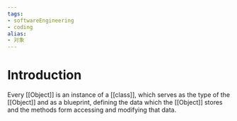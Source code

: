 ```yaml
---
tags:
- softwareEngineering
- coding 
alias: 
- 对象
---
```

# Introduction 
Every [[Object]] is an instance of a [[class]], which serves as the type of the [[Object]] and as a blueprint, defining the data which the [[Object]] stores and the  methods form accessing and modifying that data.
